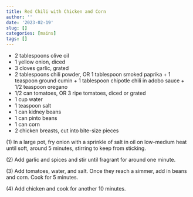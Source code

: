 ```yaml
---
title: Red Chili with Chicken and Corn
author: ''
date: '2023-02-19'
slug: []
categories: [mains]
tags: []
---
```


- 2 tablespoons olive oil
- 1 yellow onion, diced
- 3 cloves garlic, grated
- 2 tablespoons chili powder, OR 1 tablespoon smoked paprika + 1 teaspoon ground cumin + 1 tablespoon chipotle chili in adobo sauce + 1/2 teaspoon oregano
- 1/2 can tomatoes, OR 3 ripe tomatoes, diced or grated
- 1 cup water
- 1 teaspoon salt
- 1 can kidney beans
- 1 can pinto beans
- 1 can corn
- 2 chicken breasts, cut into bite-size pieces

(1) In a large pot, fry onion with a sprinkle of salt in oil on low-medium heat until soft, around 5 minutes, stirring to keep from sticking. 

(2) Add garlic and spices and stir until fragrant for around one minute.

(3) Add tomatoes, water, and salt. Once they reach a simmer, add in beans and corn. Cook for 5 minutes.

(4) Add chicken and cook for another 10 minutes.

